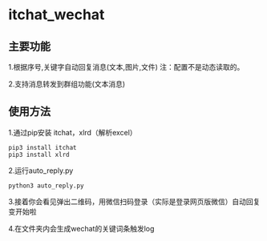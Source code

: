 # itchat_wechat
## 主要功能

1.根据序号,关键字自动回复消息(文本,图片,文件)
注：配置不是动态读取的。

2.支持消息转发到群组功能(文本消息)

## 使用方法

1.通过pip安装 itchat，xlrd（解析excel）

```
pip3 install itchat
pip3 install xlrd
```
2.运行auto_reply.py

```
python3 auto_reply.py
```
3.接着你会看见弹出二维码，用微信扫码登录（实际是登录网页版微信）自动回复变开始啦

4.在文件夹内会生成wechat的关键词条触发log
